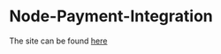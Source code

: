 <h1> Node-Payment-Integration</h1>
<p> The site can be found <a href="https://nodepayment.herokuapp.com/"> here</a>

